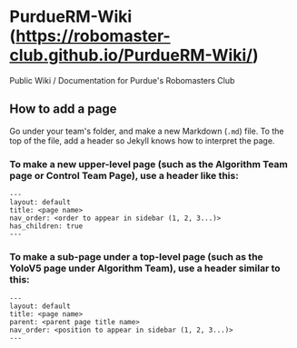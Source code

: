 # PurdueRM-Wiki (https://robomaster-club.github.io/PurdueRM-Wiki/)
Public Wiki / Documentation for Purdue's Robomasters Club


## How to add a page

Go under your team's folder, and make a new Markdown (`.md`) file. 
To the top of the file, add a header so Jekyll knows how to interpret the page.

### To make a new upper-level page (such as the Algorithm Team page or Control Team Page), use a header like this:

```
---
layout: default
title: <page name>
nav_order: <order to appear in sidebar (1, 2, 3...)>
has_children: true 
---
```

### To make a sub-page under a top-level page (such as the YoloV5 page under Algorithm Team), use a header similar to this:

```
---
layout: default
title: <page name>
parent: <parent page title name>
nav_order: <position to appear in sidebar (1, 2, 3...)>
---
```
